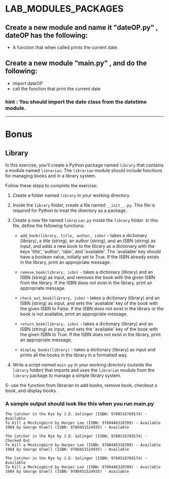 # LAB_MODULES_PACKAGES

## Create a new module and name it "dateOP.py" ,  dateOP has the following:
- A function that when called prints the current date.

## Create a new module "main.py" , and do the following:
- import dateOP
- call the function that print the current date

### hint : You should import the date class from the datetime module.

------------------

# Bonus
## Library

In this exercise, you'll create a Python package named `library` that contains a module named `librarian`. The `librarian` module should include functions for managing books and in a library system.

Follow these steps to complete the exercise:

1. Create a folder named `library` in your working directory.

2. Inside the `library` folder, create a file named `__init__.py`. This file is required for Python to treat the directory as a package.

3. Create a new file named `librarian.py` inside the `library` folder. In this file, define the following functions:

   - `add_book(library, title, author, isbn)` - takes a dictionary (library), a title (string), an author (string), and an ISBN (string) as input, and adds a new book to the library as a dictionary with the keys 'title', 'author', 'isbn', and 'available'. The 'available' key should have a boolean value, initially set to True. If the ISBN already exists in the library, print an appropriate message.


   - `remove_book(library, isbn)` - takes a dictionary (library) and an ISBN (string) as input, and removes the book with the given ISBN from the library. If the ISBN does not exist in the library, print an appropriate message.

   
   - `check_out_book(library, isbn)` - takes a dictionary (library) and an ISBN (string) as input, and sets the 'available' key of the book with the given ISBN to False. If the ISBN does not exist in the library or the book is not available, print an appropriate message.


   - `return_book(library, isbn)` - takes a dictionary (library) and an ISBN (string) as input, and sets the 'available' key of the book with the given ISBN to True. If the ISBN does not exist in the library, print an appropriate message.
   
   - `display_books(library)` - takes a dictionary (library) as input and prints all the books in the library in a formatted way.

4. Write a script named `main.py` in your working directory (outside the `library` folder) that imports and uses the `librarian` module from the `library` package to manage a simple library system.

5- use the function from librarian to add books, remove book, checkout a book, and display books .

### A sample output should look like this when you run main.py
```
The Catcher in the Rye by J.D. Salinger (ISBN: 9780316769174) - Available
To Kill a Mockingbird by Harper Lee (ISBN: 9780446310789) - Available
1984 by George Orwell (ISBN: 9780451524935) - Available

The Catcher in the Rye by J.D. Salinger (ISBN: 9780316769174) - Checked Out
To Kill a Mockingbird by Harper Lee (ISBN: 9780446310789) - Available
1984 by George Orwell (ISBN: 9780451524935) - Available

The Catcher in the Rye by J.D. Salinger (ISBN: 9780316769174) - Available
To Kill a Mockingbird by Harper Lee (ISBN: 9780446310789) - Available
1984 by George Orwell (ISBN: 9780451524935) - Available

```
